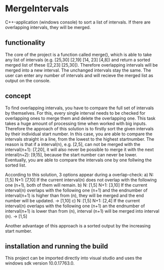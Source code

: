 # MergeIntervals
C++-application (windows console) to sort a list of intervals. If there are overlapping intervals, they will be merged.

## functionality
The core of the project is a function called merge(), which is able to take any list of intervals (e.g. [25,30] [2,19] [14, 23] [4,8]) and return a sorted merged list of these ([2,23] [25,30]). Therefore overlapping intervals will be merged into a new interval. The unchanged intervals stay the same.
The user can enter any number of intervals and will recieve the merged list as output on the console.

## concept
To find overlapping intervals, you have to compare the full set of intervals by themselves. For this, every single interval needs to be checked for overlapping ones to merge them and delete the overlapping one. This task takes a huge amount of processing time when worked with big inputs.
Therefore the approach of this solution is to firstly sort the given intervals by their individual start number. In this case, you are able to compare the intervals straight in a line, from the lowest to the highest startnumber. The reason is that if a interval(n), e.g. [2,5], can not be merged with the interval(n+1): [7,20], it will also never be possible to merge it with the next interal(n+2): [9,15], because the start number can never be lower. Eventually, you are able to compare the intervals one by one follwing the sorted list.

According to this solution, 3 options appear during a overlap-check:
a) N: [1,5]  N+1: [7,10]
If the current interval(n) does not overlap with the following one (n+1), both of them will remain.
b) N: [1,5]  N+1: [3,10]
If the current interval(n) overlaps with the following one (n+1) and the endnumber of interval(n+1) is higher than from (n), they will be merged and the end number will be updated. -> [1,10]
c) N: [1,5]  N+1: [2,4]
If the current interval(n) overlaps with the following one (n+1) an the endnumber of interval(n+1) is lower than from (n), interval (n+1) will be merged into interval (n).
-> [1,5]

Another advantage of this approach is a sorted output by the increasing start number.

## installation and running the build
This project can be imported directly into visual studio and uses the windows sdk version 10.0.17763.0. 
